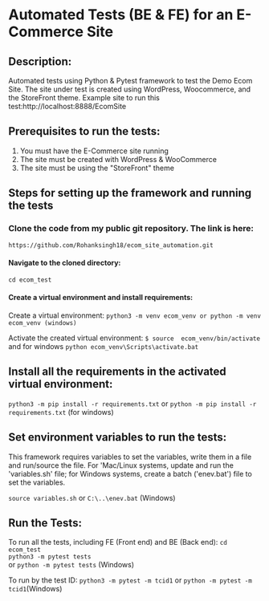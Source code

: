 # Automated Tests (BE & FE) for an E-Commerce Site

## Description:
Automated tests using Python & Pytest framework to test the Demo Ecom Site.
The site under test is created using WordPress, Woocommerce, and the StoreFront theme. Example site to run this test:http://localhost:8888/EcomSite


## Prerequisites to run the tests:
1. You must have the E-Commerce site running
2. The site must be created with WordPress & WooCommerce
3. The site must be using the "StoreFront" theme

## Steps for setting up the framework and running the tests

### Clone the code from my public git repository. The link is here:  
```https://github.com/Rohanksingh18/ecom_site_automation.git```

#### Navigate to the cloned directory:
```cd ecom_test```

#### Create a virtual environment and install requirements:
Create a virtual environment:
```python3 -m venv ecom_venv or python -m venv ecom_venv (windows)```

Activate the created virtual environment:
```$ source  ecom_venv/bin/activate``` and for windows ```python ecom_venv\Scripts\activate.bat```

## Install all the requirements in the activated virtual environment:
```python3 -m pip install -r requirements.txt``` or ```python -m pip install -r requirements.txt``` (for windows)

## Set environment variables to run the tests:
This framework requires variables to set the variables, write them in a file and run/source the file. For 'Mac/Linux systems, update and run the 'variables.sh' file; for Windows systems, create a batch ('enev.bat') file to set the variables.

```source variables.sh``` or ```C:\..\enev.bat``` (Windows)

## Run the Tests:
To run all the tests, including FE (Front end) and BE (Back end):
```cd ecom_test```\
```python3 -m pytest tests```\
or ```python -m pytest tests``` (Windows)

To run by the test ID:
```python3 -m pytest -m tcid1``` or ```python -m pytest -m tcid1```(Windows)




